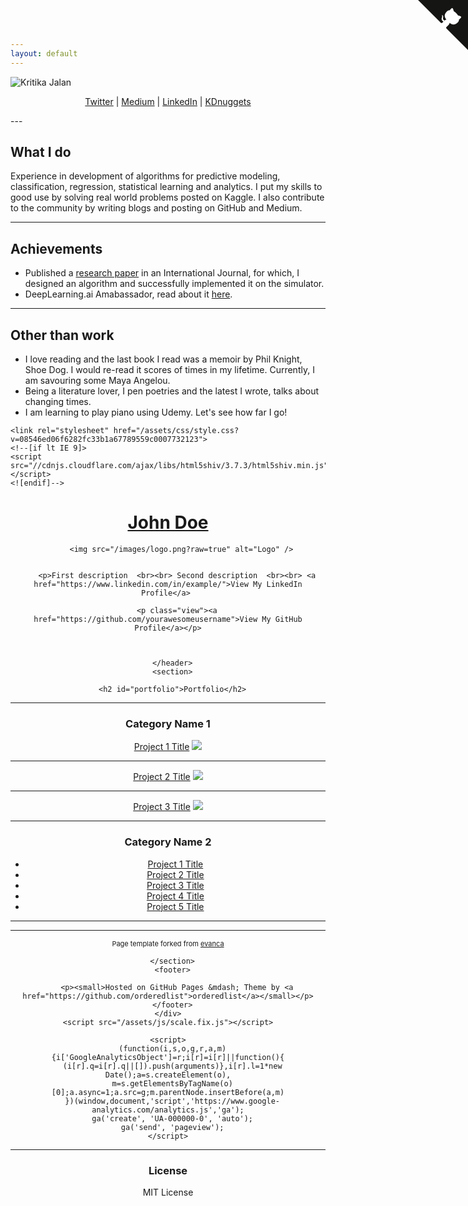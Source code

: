 ```yaml
---
layout: default
---
```


![Kritika Jalan](https://avatars2.githubusercontent.com/u/9217362)

<p align="center">
<a href="https://twitter.com/Kritika_Jalan">Twitter</a> |
<a href="https://medium.com/@Kritika_Jalan">Medium</a> |
<a href="https://www.linkedin.com/in/kritikajalan/">LinkedIn</a> |
<a href="https://www.kdnuggets.com/author/kritika-jalan">KDnuggets</a>
</p>
---

## What I do

Experience in development of algorithms for predictive modeling, classification, regression, statistical learning and analytics. I put my skills to good use by solving real world problems posted on Kaggle. I also contribute to the community by writing blogs and posting on GitHub and Medium.

---

## Achievements

* Published a [research paper](http://www.tjprc.org/publishpapers/2-15-1377328181-8.%20Approach%20to%20design.full.pdf) in an International Journal, for which, I designed an algorithm and successfully implemented it on the simulator.
* DeepLearning.ai Amabassador, read about it [here](https://www.linkedin.com/pulse/deeplearningai-amabassador-kritika-jalan/).

---

## Other than work

* I love reading and the last book I read was a memoir by Phil Knight, Shoe Dog. I would re-read it scores of times in my lifetime. Currently, I am savouring some Maya Angelou. 
* Being a literature lover, I pen poetries and the latest I wrote, talks about changing times.
* I am learning to play piano using Udemy. Let's see how far I go!



<!DOCTYPE html>
<html lang="en-US">
  <head>
    <meta charset="UTF-8">
    <meta http-equiv="X-UA-Compatible" content="IE=edge">
    <meta name="viewport" content="width=device-width, initial-scale=1">

<!-- Begin Jekyll SEO tag v2.5.0 -->
<title>Portfolio | John Doe</title>
<meta name="generator" content="Jekyll v3.7.4" />
<meta property="og:title" content="Portfolio" />
<meta property="og:locale" content="en_US" />
<meta name="description" content="First description Second description View My LinkedIn Profile" />
<meta property="og:description" content="First description Second description View My LinkedIn Profile" />
<link rel="canonical" href="https://yourawesomeusername.github.io/" />
<meta property="og:url" content="https://yourawesomeusername.github.io/" />
<meta property="og:site_name" content="John Doe" />
<script type="application/ld+json">
{"@type":"WebSite","headline":"Portfolio","url":"https://yourawesomeusername.github.io/","publisher":{"@type":"Organization","logo":{"@type":"ImageObject","url":"https://yourawesomeusername.github.io/images/logo.png?raw=true"}},"name":"John Doe","description":"First description Second description View My LinkedIn Profile","@context":"http://schema.org"}</script>
<!-- End Jekyll SEO tag -->

    <link rel="stylesheet" href="/assets/css/style.css?v=08546ed06f6282fc33b1a67789559c0007732123">
    <!--[if lt IE 9]>
    <script src="//cdnjs.cloudflare.com/ajax/libs/html5shiv/3.7.3/html5shiv.min.js"></script>
    <![endif]-->
  </head>
  <body>
    <div class="wrapper">
      <header>
        <h1><a href="https://yourawesomeusername.github.io/">John Doe</a></h1>
        
        
          <img src="/images/logo.png?raw=true" alt="Logo" />
        

        <p>First description  <br><br> Second description  <br><br> <a href="https://www.linkedin.com/in/example/">View My LinkedIn Profile</a> 
</p>

        

        
        <p class="view"><a href="https://github.com/yourawesomeusername">View My GitHub Profile</a></p>
        

        
      </header>
      <section>

      <h2 id="portfolio">Portfolio</h2>

<hr />

<h3 id="category-name-1">Category Name 1</h3>

<p><a href="/sample_page">Project 1 Title</a>
<img src="images/dummy_thumbnail.jpg?raw=true" /></p>

<hr />
<p><a href="/pdf/sample_presentation.pdf">Project 2 Title</a>
<img src="images/dummy_thumbnail.jpg?raw=true" /></p>

<hr />
<p><a href="http://example.com/">Project 3 Title</a>
<img src="images/dummy_thumbnail.jpg?raw=true" /></p>

<hr />

<h3 id="category-name-2">Category Name 2</h3>

<ul>
  <li><a href="http://example.com/">Project 1 Title</a></li>
  <li><a href="http://example.com/">Project 2 Title</a></li>
  <li><a href="http://example.com/">Project 3 Title</a></li>
  <li><a href="http://example.com/">Project 4 Title</a></li>
  <li><a href="http://example.com/">Project 5 Title</a></li>
</ul>

<hr />

<hr />
<p style="font-size:11px">Page template forked from <a href="https://github.com/evanca/quick-portfolio">evanca</a></p>
<!-- Remove above link if you don't want to attibute -->


      </section>
      <footer>
        
        <p><small>Hosted on GitHub Pages &mdash; Theme by <a href="https://github.com/orderedlist">orderedlist</a></small></p>
      </footer>
    </div>
    <script src="/assets/js/scale.fix.js"></script>
    
    <script>
      (function(i,s,o,g,r,a,m){i['GoogleAnalyticsObject']=r;i[r]=i[r]||function(){
      (i[r].q=i[r].q||[]).push(arguments)},i[r].l=1*new Date();a=s.createElement(o),
      m=s.getElementsByTagName(o)[0];a.async=1;a.src=g;m.parentNode.insertBefore(a,m)
      })(window,document,'script','https://www.google-analytics.com/analytics.js','ga');
      ga('create', 'UA-000000-0', 'auto');
      ga('send', 'pageview');
    </script>
    
  </body>
</html>

---

### License

MIT License

<a href="https://github.com/Krithi07" class="github-corner"><svg width="80" height="80" viewBox="0 0 250 250" style="fill:#151513; color:#fff; position: absolute; top: 0; border: 0; right: 0;"><path d="M0,0 L115,115 L130,115 L142,142 L250,250 L250,0 Z"></path><path d="M128.3,109.0 C113.8,99.7 119.0,89.6 119.0,89.6 C122.0,82.7 120.5,78.6 120.5,78.6 C119.2,72.0 123.4,76.3 123.4,76.3 C127.3,80.9 125.5,87.3 125.5,87.3 C122.9,97.6 130.6,101.9 134.4,103.2" fill="currentColor" style="transform-origin: 130px 106px;" class="octo-arm"></path><path d="M115.0,115.0 C114.9,115.1 118.7,116.5 119.8,115.4 L133.7,101.6 C136.9,99.2 139.9,98.4 142.2,98.6 C133.8,88.0 127.5,74.4 143.8,58.0 C148.5,53.4 154.0,51.2 159.7,51.0 C160.3,49.4 163.2,43.6 171.4,40.1 C171.4,40.1 176.1,42.5 178.8,56.2 C183.1,58.6 187.2,61.8 190.9,65.4 C194.5,69.0 197.7,73.2 200.1,77.6 C213.8,80.2 216.3,84.9 216.3,84.9 C212.7,93.1 206.9,96.0 205.4,96.6 C205.1,102.4 203.0,107.8 198.3,112.5 C181.9,128.9 168.3,122.5 157.7,114.1 C157.9,116.9 156.7,120.9 152.7,124.9 L141.0,136.5 C139.8,137.7 141.6,141.9 141.8,141.8 Z" fill="currentColor" class="octo-body"></path></svg></a><style>.github-corner:hover .octo-arm{animation:octocat-wave 560ms ease-in-out}@keyframes octocat-wave{0%,100%{transform:rotate(0)}20%,60%{transform:rotate(-25deg)}40%,80%{transform:rotate(10deg)}}@media (max-width:500px){.github-corner:hover .octo-arm{animation:none}.github-corner .octo-arm{animation:octocat-wave 560ms ease-in-out}}</style>
